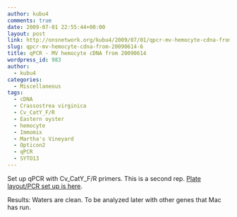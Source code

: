 ```yaml
---
author: kubu4
comments: true
date: 2009-07-01 22:55:44+00:00
layout: post
link: http://onsnetwork.org/kubu4/2009/07/01/qpcr-mv-hemocyte-cdna-from-20090614-6/
slug: qpcr-mv-hemocyte-cdna-from-20090614-6
title: qPCR - MV hemocyte cDNA from 20090614
wordpress_id: 983
author:
  - kubu4
categories:
  - Miscellaneous
tags:
  - cDNA
  - Crassostrea virginica
  - Cv_CatY_F/R
  - Eastern oyster
  - hemocyte
  - Immomix
  - Martha's Vineyard
  - Opticon2
  - qPCR
  - SYTO13
---
```


Set up qPCR with Cv_CatY_F/R primers. This is a second rep. [Plate layout/PCR set up is here](http://eagle.fish.washington.edu/Arabidopsis/Notebook%20Workup%20Files/20090701-03.jpg).

Results: Waters are clean. To be analyzed later with other genes that Mac has run.
